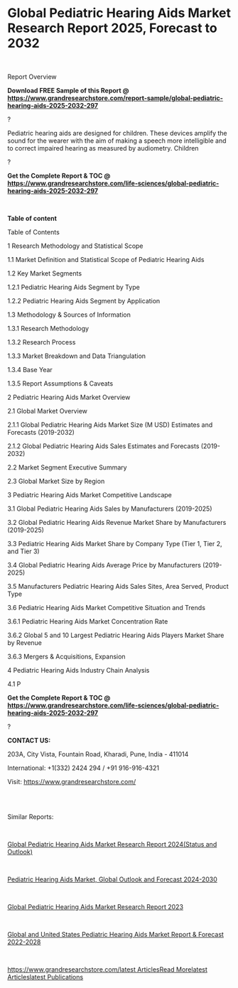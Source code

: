 <h1>Global Pediatric Hearing Aids Market Research Report 2025, Forecast to 2032</h1><br/><p>Report Overview</p>
 
 
 
 <div><b>Download FREE Sample of this Report @ <a href="https://www.grandresearchstore.com/report-sample/global-pediatric-hearing-aids-2025-2032-297">https://www.grandresearchstore.com/report-sample/global-pediatric-hearing-aids-2025-2032-297</a></b></div>
 
 
 
 <p>? </p>
 
 
 
 <p>Pediatric hearing aids are designed for children. These devices amplify the sound for the wearer with the aim of making a speech more intelligible and to correct impaired hearing as measured by audiometry. Children</p>
 
 
 
 <p>? </p>
 
 
 
 <div><b>Get the Complete Report & TOC @ <a href="https://www.grandresearchstore.com/life-sciences/global-pediatric-hearing-aids-2025-2032-297">https://www.grandresearchstore.com/life-sciences/global-pediatric-hearing-aids-2025-2032-297</a></b></div>
 
 
 
 <p><br />
 
 <b>Table of content</b></p>
 
 
 
 <p>Table of Contents<br />
 
 1 Research Methodology and Statistical Scope<br />
 
 1.1 Market Definition and Statistical Scope of Pediatric Hearing Aids<br />
 
 1.2 Key Market Segments<br />
 
 1.2.1 Pediatric Hearing Aids Segment by Type<br />
 
 1.2.2 Pediatric Hearing Aids Segment by Application<br />
 
 1.3 Methodology & Sources of Information<br />
 
 1.3.1 Research Methodology<br />
 
 1.3.2 Research Process<br />
 
 1.3.3 Market Breakdown and Data Triangulation<br />
 
 1.3.4 Base Year<br />
 
 1.3.5 Report Assumptions & Caveats<br />
 
 2 Pediatric Hearing Aids Market Overview<br />
 
 2.1 Global Market Overview<br />
 
 2.1.1 Global Pediatric Hearing Aids Market Size (M USD) Estimates and Forecasts (2019-2032)<br />
 
 2.1.2 Global Pediatric Hearing Aids Sales Estimates and Forecasts (2019-2032)<br />
 
 2.2 Market Segment Executive Summary<br />
 
 2.3 Global Market Size by Region<br />
 
 3 Pediatric Hearing Aids Market Competitive Landscape<br />
 
 3.1 Global Pediatric Hearing Aids Sales by Manufacturers (2019-2025)<br />
 
 3.2 Global Pediatric Hearing Aids Revenue Market Share by Manufacturers (2019-2025)<br />
 
 3.3 Pediatric Hearing Aids Market Share by Company Type (Tier 1, Tier 2, and Tier 3)<br />
 
 3.4 Global Pediatric Hearing Aids Average Price by Manufacturers (2019-2025)<br />
 
 3.5 Manufacturers Pediatric Hearing Aids Sales Sites, Area Served, Product Type<br />
 
 3.6 Pediatric Hearing Aids Market Competitive Situation and Trends<br />
 
 3.6.1 Pediatric Hearing Aids Market Concentration Rate<br />
 
 3.6.2 Global 5 and 10 Largest Pediatric Hearing Aids Players Market Share by Revenue<br />
 
 3.6.3 Mergers & Acquisitions, Expansion<br />
 
 4 Pediatric Hearing Aids Industry Chain Analysis<br />
 
 4.1 P</p>
 
 
 
 <div><b>Get the Complete Report & TOC @ <a href="https://www.grandresearchstore.com/life-sciences/global-pediatric-hearing-aids-2025-2032-297">https://www.grandresearchstore.com/life-sciences/global-pediatric-hearing-aids-2025-2032-297</a></b></div>
 
 
 
 <p>? </p>
 
 
 
 <p><b>CONTACT US:</b><br />
 
 203A, City Vista, Fountain Road, Kharadi, Pune, India - 411014<br />
 
 International: +1(332) 2424 294 / +91 916-916-4321<br />
 
 Visit: <a href="https://www.grandresearchstore.com/">https://www.grandresearchstore.com/</a><br />
 
 <br />
 
 <br />
 
 Similar Reports:<br />
 
 <br />
 
 <a href="https://www.grandresearchstore.com/life-sciences/global-pediatric-hearing-aids-2024-330">Global Pediatric Hearing Aids Market Research Report 2024(Status and Outlook)</a><br />
 
 <br />
 
 <a href="https://www.grandresearchstore.com/life-sciences/global-pediatric-hearing-aids-forecast-2024-2030-662">Pediatric Hearing Aids Market, Global Outlook and Forecast 2024-2030</a><br />
 
 <br />
 
 <a href="https://www.grandresearchstore.com/life-sciences/global-pediatric-hearing-aids-2023-620">Global Pediatric Hearing Aids Market Research Report 2023</a><br />
 
 <br />
 
 <a href="https://www.grandresearchstore.com/life-sciences/global-united-states-pediatric-hearing-aids-2022-2028-626">Global and United States Pediatric Hearing Aids Market Report & Forecast 2022-2028</a><br />
 
 <br />
 
 <a href="https://gyeongbokgung.com">https://www.grandresearchstore.com/</a><a href="https://hallyeomaritime.com">latest Articles</a><a href="https://jingwansa.com">Read More</a><a href="https://nguoiviet.jp/">latest Articles</a><a href="https://www.intelmarketresearch.com/">latest Publications</a></p>